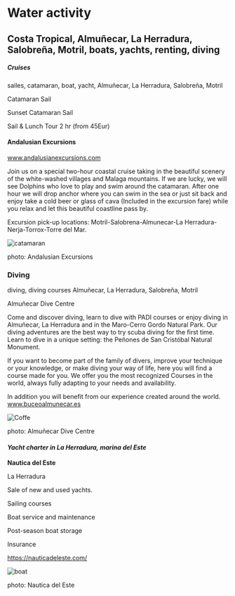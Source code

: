 # Water activity

## Costa Tropical, Almuñecar, La Herradura, Salobreña, Motril, boats, yachts, renting, diving

##### Cruises

sailes, catamaran, boat, yacht, Almuñecar, La Herradura, Salobreña, Motril

Catamaran Sail

Sunset Catamaran Sail

Sail & Lunch Tour 2 hr (from 45Eur)

#### Andalusian Excursions

www.andalusianexcursions.com

Join us on a special two-hour coastal cruise taking in the beautiful scenery of the white-washed villages
and Malaga mountains. If we are lucky, we will see Dolphins who love to play and swim around the
catamaran. After one hour we will drop anchor where you can swim in the sea or just sit back and enjoy
take a cold beer or glass of cava (Included in the excursion fare) while you relax and let this beautiful
coastline pass by.

Excursion pick-up locations: Motril-Salobrena-Almunecar-La Herradura-Nerja-Torrox-Torre del Mar.

![catamaran](/img/katamaran.jpeg)

photo: Andalusian Excursions

### Diving

diving, diving courses Almuñecar, La Herradura, Salobreña, Motril

Almuñecar Dive Centre

Come and discover diving, learn to dive with PADI courses or enjoy diving in Almuñecar, La Herradura
and in the Maro-Cerro Gordo Natural Park.
Our diving adventures are the best way to try scuba diving for the first time. Learn to dive in a unique
setting: the Peñones de San Cristóbal Natural Monument.

If you want to become part of the family of divers, improve your technique or your knowledge, or make
diving your way of life, here you will find a course made for you.
We offer you the most recognized Courses in the world, always fully adapting to your needs and
availability.

In addition you will benefit from our experience created around the world.
www.buceoalmunecar.es

![Coffe](/img/diving2.jpeg)

photo: Almuñecar Dive Centre




#### *Yacht charter in La Herradura, marina del Este*

**Nautica del Este**



La Herradura

Sale of new and used yachts.

Sailing courses

Boat service and maintenance

Post-season boat storage

Insurance

https://nauticadeleste.com/

![boat](/img/lodz.jpeg)

photo: Nautica del Este